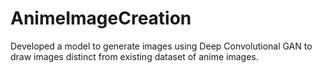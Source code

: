 # AnimeImageCreation
Developed a model to generate images using Deep Convolutional GAN to draw images distinct from existing dataset of anime images.
